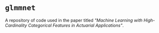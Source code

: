 # `glmmnet`

A repository of code used in the paper titled _"Machine Learning with High-Cardinality Categorical Features in Actuarial Applications"_.